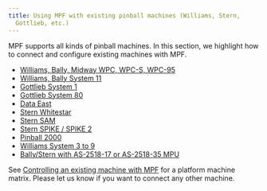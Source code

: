```yaml
---
title: Using MPF with existing pinball machines (Williams, Stern,
  Gottlieb, etc.)
---
```


MPF supports all kinds of pinball machines. In this section, we
highlight how to connect and configure existing machines with MPF.

* [Williams, Bally, Midway WPC, WPC-S, WPC-95](wpc.md)
* [Williams, Bally System 11](system11.md)
* [Gottlieb System 1](gottlieb_system1.md)
* [Gottlieb System 80](gottlieb_system80.md)
* [Data East](data_east.md)
* [Stern Whitestar](whitestar.md)
* [Stern SAM](sam.md)
* [Stern SPIKE / SPIKE 2](spike.md)
* [Pinball 2000](pinball2000.md)
* [Williams System 3 to 9](williams_system3_to_9.md)
* [Bally/Stern with AS-2518-17 or AS-2518-35 MPU](bally_stern_as_2518.md)

See [Controlling an existing machine with MPF](../../machines/existing.md) for a platform
machine matrix. Please let us know if you want to connect any other
machine.

